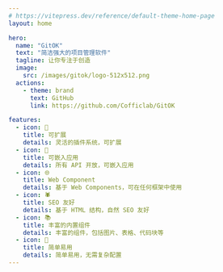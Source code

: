 ```yaml
---
# https://vitepress.dev/reference/default-theme-home-page
layout: home

hero:
  name: "GitOK"
  text: "简洁强大的项目管理软件"
  tagline: 让你专注于创造
  image: 
    src: /images/gitok/logo-512x512.png
  actions:
    - theme: brand
      text: GitHub
      link: https://github.com/Cofficlab/GitOK

features:
  - icon: 🔌
    title: 可扩展
    details: 灵活的插件系统，可扩展
  - icon: 📱
    title: 可嵌入应用
    details: 所有 API 开放，可嵌入应用
  - icon: 🌐
    title: Web Component
    details: 基于 Web Components，可在任何框架中使用
  - icon: 🕷️
    title: SEO 友好
    details: 基于 HTML 结构，自然 SEO 友好
  - icon: 📚
    title: 丰富的内置组件
    details: 丰富的组件，包括图片、表格、代码块等
  - icon: 🎁
    title: 简单易用
    details: 简单易用，无需复杂配置
---
```


<GitFeature lang="zh" />
<BannerFeature lang="zh" />
<IconFeature lang="zh" />
<ApiFeature lang="zh" />
<DbFeature lang="zh" />


<script setup>
import GitFeature from '../components/GitOK/GitFeature.vue'
import BannerFeature from '../components/GitOK/BannerFeature.vue'
import IconFeature from '../components/GitOK/IconFeature.vue'
import ApiFeature from '../components/GitOK/ApiFeature.vue'
import DbFeature from '../components/GitOK/DbFeature.vue'
</script>
